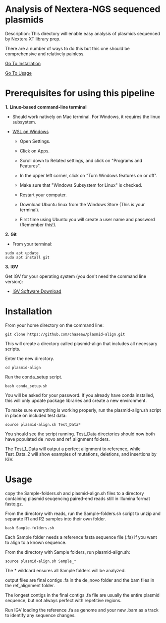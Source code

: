 Analysis of Nextera-NGS sequenced plasmids
================================================================================
Description: This directory will enable easy analysis of plasmids sequenced by Nextera XT library prep.

There are a number of ways to do this but this one should be comprehensive and relatively painless.

[Go To Installation](#installation)

[Go To Usage](#usage)

Prerequisites for using this pipeline
================================================================================
**1.** **Linux-based command-line terminal**
  *  Should work natively on Mac terminal. For Windows, it requires the linux subsystem.
  
* [WSL on Windows](https://www.windowscentral.com/install-windows-subsystem-linux-windows-10)
  * Open Settings.
  
  *  Click on Apps.
    
  *  Scroll down to Related settings, and click on "Programs and Features".
    
  *  In the upper left corner, click on "Turn Windows features on or off".
    
  *  Make sure that "Windows Subsystem for Linux" is checked.
  
  *  Restart your computer.
  
  *  Download Ubuntu linux from the Windows Store (This is your terminal).
  
  *  First time using Ubuntu you will create a user name and password (Remember this!).

**2.** **Git**

*  From your terminal:

```
sudo apt update
sudo apt install git
```

**3.** **IGV**

Get IGV for your operating system (you don't need the command line version):
* [IGV Software Download](http://software.broadinstitute.org/software/igv/download)


Installation
================================================================================
From your home directory on the command line:

```
git clone https://github.com/chaseaw/plasmid-align.git
```

This will create a directory called plasmid-align that includes all necessary scripts.

Enter the new directory.

```
cd plasmid-align
```
Run the conda_setup script.
```
bash conda_setup.sh
```
You will be asked for your password. If you already have conda installed, this will only update package libraries and create a new environment.

To make sure everything is working properly, run the plasmid-align.sh script in place on included test data:
```
source plasmid-align.sh Test_Data*
```
You should see the script running. Test_Data directories should now both have populated de_novo and ref_alignment folders.

The Test_1_Data will output a perfect alignment to reference, while Test_Data_2 will show examples of mutations, deletions, and insertions by IGV.

Usage
================================================================================
copy the Sample-folders.sh and plasmid-align.sh files to a directory containing plasmid seuqencing paired-end reads still in Illumina format fastq.gz.

From the directory with reads, run the Sample-folders.sh script to unzip and separate R1 and R2 samples into their own folder.

```
bash Sample-folders.sh
```
Each Sample folder needs a reference fasta sequence file (.fa) if you want to align to a known sequence.

From the directory with Sample folders, run plasmid-align.sh:

```
source plasmid-align.sh Sample_*
```

The * wildcard ensures all Sample folders will be analyzed.

output files are final contigs .fa in the de_novo folder and the bam files in the ref_alignment folder.

The longest contigs in the final contigs .fa file are usually the entire plasmid sequence, but not always perfect with repetitive regions.

Run IGV loading the reference .fa as genome and your new .bam as a track to identify any sequence changes.
